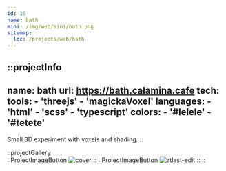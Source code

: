 ```yaml
---
id: 16
name: bath
mini: /img/web/mini/bath.png
sitemap:
  loc: /projects/web/bath
---
```


::projectInfo
---
name: bath
url: https://bath.calamina.cafe
tech: 
    tools:
      - 'threejs'
      - 'magickaVoxel'
    languages:
      - 'html'
      - 'scss'
      - 'typescript'
    colors:
      - '#lelele'
      - '#tetete'
---
Small 3D experiment with voxels and shading.
::

::projectGallery  
  ::ProjectImageButton
    ![cover](/img/web/bath.png)
  ::
  ::ProjectImageButton
    ![atlast-edit](/img/web/bath/bath-alt.png)
  :: 
::

<!-- ::projectFeatures
:: -->